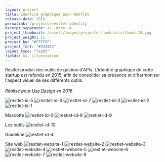 ```yaml
---
layout: project
title: Identité graphique pour Restlet
release-date: 2016
permalink: /projects/restlet-identity
excerpt_separator: <!--more-->
project_thumbnail: /assets/images/projects-thumbnails/thumb-10.jpg
project_weight: 11
project_bg: "#FFFFFF"
project_font: "#333333"
layout_type: "light"
fields: ui, illustration
---
```

Restlet produit des outils de gestion d'APIs. L'identité graphique de cette startup est refondu en 2015, afin de consolider sa présence et d'harmoniser l'aspect visuel de ses différents outils.
<br/><br/>
*Réalisé pour [Use Design](http://www.use-design.com) en 2016*

![restlet-id-5](/assets/images/projects/restlet-id/restlet-id-5.jpg)
![restlet-id-6](/assets/images/projects/restlet-id/restlet-id-6.jpg)
![restlet-id-7](/assets/images/projects/restlet-id/restlet-id-7.jpg)
![restlet-id-3](/assets/images/projects/restlet-id/restlet-id-3.jpg)
![restlet-id-2](/assets/images/projects/restlet-id/restlet-id-2.jpg)
![restlet-id-1](/assets/images/projects/restlet-id/restlet-id-1.jpg)

Mascotte
![restlet-id-0](/assets/images/projects/restlet-id/restlet-id-0.jpg)
![restlet-id-8](/assets/images/projects/restlet-id/restlet-id-8.jpg)
![restlet-id-9](/assets/images/projects/restlet-id/restlet-id-9.jpg)

Les outils
![restlet-id-10](/assets/images/projects/restlet-id/restlet-id-10.jpg)

Guideline
![restlet-id-4](/assets/images/projects/restlet-id/restlet-id-4.jpg)

Site web
![restlet-website-1](/assets/images/projects/restlet-id/restlet-website-1.jpg)
![restlet-website-2](/assets/images/projects/restlet-id/restlet-website-2.jpg)
![restlet-website-3](/assets/images/projects/restlet-id/restlet-website-3.jpg)
![restlet-website-4](/assets/images/projects/restlet-id/restlet-website-4.jpg)
![restlet-website-5](/assets/images/projects/restlet-id/restlet-website-5.jpg)
![restlet-website-6](/assets/images/projects/restlet-id/restlet-website-6.jpg)
![restlet-website-7](/assets/images/projects/restlet-id/restlet-website-7.jpg)
![restlet-website-8](/assets/images/projects/restlet-id/restlet-website-8.jpg)
